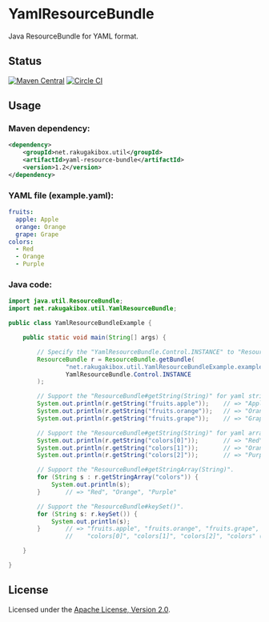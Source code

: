 YamlResourceBundle
==================

Java ResourceBundle for YAML format.

Status
------

[![Maven Central](https://maven-badges.herokuapp.com/maven-central/net.rakugakibox.util/yaml-resource-bundle/badge.svg)](https://maven-badges.herokuapp.com/maven-central/net.rakugakibox.util/yaml-resource-bundle)
[![Circle CI](https://circleci.com/gh/akihyro/yaml-resource-bundle.svg?style=shield)](https://circleci.com/gh/akihyro/yaml-resource-bundle)

Usage
-----

### Maven dependency:

```xml
<dependency>
    <groupId>net.rakugakibox.util</groupId>
    <artifactId>yaml-resource-bundle</artifactId>
    <version>1.2</version>
</dependency>
```

### YAML file (example.yaml):

```yaml
fruits:
  apple: Apple
  orange: Orange
  grape: Grape
colors:
  - Red
  - Orange
  - Purple
```

### Java code:

```java
import java.util.ResourceBundle;
import net.rakugakibox.util.YamlResourceBundle;

public class YamlResourceBundleExample {

    public static void main(String[] args) {

        // Specify the "YamlResourceBundle.Control.INSTANCE" to "ResourceBundle.Control".
        ResourceBundle r = ResourceBundle.getBundle(
                "net.rakugakibox.util.YamlResourceBundleExample.example",
                YamlResourceBundle.Control.INSTANCE
        );

        // Support the "ResourceBundle#getString(String)" for yaml string.
        System.out.println(r.getString("fruits.apple"));    // => "Apple"
        System.out.println(r.getString("fruits.orange"));   // => "Orange"
        System.out.println(r.getString("fruits.grape"));    // => "Grape"

        // Support the "ResourceBundle#getString(String)" for yaml array.
        System.out.println(r.getString("colors[0]"));       // => "Red"
        System.out.println(r.getString("colors[1]"));       // => "Orange"
        System.out.println(r.getString("colors[2]"));       // => "Purple"

        // Support the "ResourceBundle#getStringArray(String)".
        for (String s : r.getStringArray("colors")) {
            System.out.println(s);
        }       // => "Red", "Orange", "Purple"

        // Support the "ResourceBundle#keySet()".
        for (String s: r.keySet()) {
            System.out.println(s);
        }       // => "fruits.apple", "fruits.orange", "fruits.grape",
                //    "colors[0]", "colors[1]", "colors[2]", "colors" (not sorted)

    }

}
```

License
-------

Licensed under the [Apache License, Version 2.0](http://www.apache.org/licenses/LICENSE-2.0).
